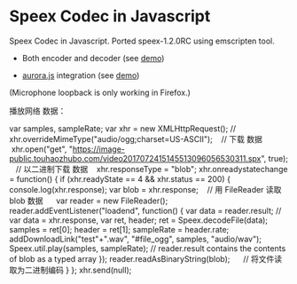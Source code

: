 Speex Codec in Javascript
=========================

Speex Codec in Javascript. Ported speex-1.2.0RC using emscripten tool. 

* Both encoder and decoder (see [demo](http://jpemartins.github.com/speex.js/))

* [aurora.js](http://github.com/ofmlabs/aurora.js) integration (see [demo](http://jpemartins.github.com/speex.js/aurora.html))

(Microphone loopback is only working in Firefox.)

 播放网络 数据：
 
 var samples, sampleRate;
    var xhr = new XMLHttpRequest();
    // xhr.overrideMimeType("audio/ogg;charset=US-ASCII");
    // 下载 数据
    xhr.open("get", "https://image-public.touhaozhubo.com/video2017072415145513096056530311.spx", true);
    // 以二进制下载 数据
    xhr.responseType = "blob";
    xhr.onreadystatechange = function() {
    if (xhr.readyState == 4 && xhr.status == 200) {
      console.log(xhr.response);
      var blob =  xhr.response;
    // 用 FileReader 读取 blob 数据
      var reader = new FileReader();
      reader.addEventListener("loadend", function() {
        var data = reader.result;
        // var data =  xhr.response,
        var  ret, header;
        ret = Speex.decodeFile(data);
        samples = ret[0];
        header = ret[1];
        sampleRate = header.rate;
        addDownloadLink("test"+".wav", "#file_ogg",
          samples, "audio/wav");
        Speex.util.play(samples, sampleRate);
         // reader.result contains the contents of blob as a typed array
      });
      reader.readAsBinaryString(blob);
      // 将文件读取为二进制编码
    }
    };
    xhr.send(null);


    

